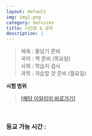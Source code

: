 ```yaml
---
layout: default
img: img1.png
category: Services
title: 시간표 & 공지
description: |
---
```

  > 체육 : 줄넘기 준비           
  > 국어 : 책 준비 (목요일)     
  > 사회 : 학습지 검사    
  > 과학 : 자습할 것 준비 (월요일)        

  **시험 범위**
  > <a href = "https://www.ealimi.com/ReceivedNoti/LetterReplyNew/13981360/e31e1bef-aae6-4c18-b562-485d71c90973">[해당 이알리미 바로가기]</a>     

<html>
  <br>
  <h3 id="time_go_school">등교 가능 시간 : </h3>
  
  <script>
    function Cal(v){
      return "08:" + (v * 5 + 30);
    }
    function TimeGoSchool(){
        const monday = 3;

        var date = new Date();

        var T = start_time;

        var DATA = document.getElementById("time_go_school");

        var str = "등교 가능 시간 ";

        var day = date.getDay();


        if(date.getHours() >= 12){
          day = (day + 1) % 7;
        }
        
        var week = ["월", "화", "수", "목", "금"];

        if(day != 0 && day != 6){
          str += "(" + week[day] + ")\n\n";
          var time = (5 + monday - day) % 5;
          var time2 = (time + 2) % 5;
          str += " - "+ Cal(time)+" ~ " + Cal(time+1) + " (정)\n" + " - "+ Cal(time2)+" ~ " + Cal(time2+1) + " (부)";
        }
        else{
          str = "";
        }
        DATA.innerText = str;
    }
    TimeGoSchool();
  </script>
</html>